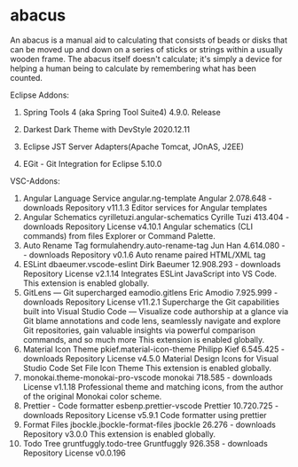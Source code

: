 # abacus
An abacus is a manual aid to calculating that consists of beads or disks that can be moved up and down on a series of sticks or strings within a usually wooden frame. The abacus itself doesn't calculate; it's simply a device for helping a human being to calculate by remembering what has been counted.


Eclipse Addons:
1. Spring Tools 4 (aka Spring Tool Suite4) 4.9.0. Release

2. Darkest Dark Theme with DevStyle 2020.12.11

3. Eclipse JST Server Adapters(Apache Tomcat, JOnAS, J2EE)

4. EGit - Git Integration for Eclipse 5.10.0



VSC-Addons:
1. Angular Language Service
    angular.ng-template
    Angular
    2.078.648 - downloads
    Repository
    v11.1.3
    Editor services for Angular templates
2. Angular Schematics
    cyrilletuzi.angular-schematics
    Cyrille Tuzi
    413.404 - downloads
    Repository
    License
    v4.10.1
    Angular schematics (CLI commands) from files Explorer or Command Palette.
3. Auto Rename Tag
    formulahendry.auto-rename-tag
    Jun Han
    4.614.080 - - downloads
    Repository
    v0.1.6
    Auto rename paired HTML/XML tag
4. ESLint
    dbaeumer.vscode-eslint
    Dirk Baeumer
    12.908.293 -  downloads
    Repository
    License
    v2.1.14
    Integrates ESLint JavaScript into VS Code.
    This extension is enabled globally.
5. GitLens — Git supercharged
    eamodio.gitlens
    Eric Amodio
    7.925.999 - downloads
    Repository
    License
    v11.2.1
    Supercharge the Git capabilities built into Visual Studio Code — Visualize code authorship at a glance via Git blame annotations and code lens, seamlessly navigate and explore Git repositories, gain valuable insights via powerful comparison commands, and so much more
    This extension is enabled globally.
6. Material Icon Theme
    pkief.material-icon-theme
    Philipp Kief
    6.545.425 - downloads
    Repository
    License
    v4.5.0
    Material Design Icons for Visual Studio Code
    Set File Icon Theme
    This extension is enabled globally.
7. monokai.theme-monokai-pro-vscode
    monokai
       718.585 - downloads
    License
    v1.1.18
    Professional theme and matching icons, from the author of the original Monokai color scheme.
8. Prettier - Code formatter
    esbenp.prettier-vscode
    Prettier
    10.720.725 - downloads
    Repository
    License
    v5.9.1
    Code formatter using prettier
9. Format Files
    jbockle.jbockle-format-files
    jbockle
    26.276 - downloads
    Repository
    v3.0.0
    This extension is enabled globally.
10. Todo Tree
    gruntfuggly.todo-tree
    Gruntfuggly
    926.358 - downloads
    Repository
    License
    v0.0.196
 
